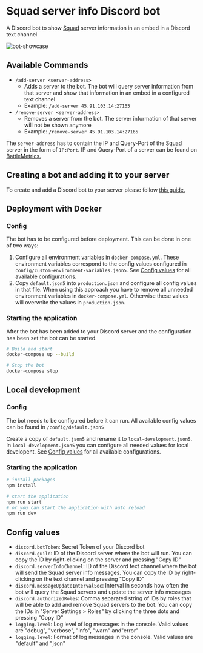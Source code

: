 # Squad server info Discord bot

A Discord bot to show [Squad](https://joinsquad.com/) server information in an embed in a Discord text channel

![bot-showcase](https://user-images.githubusercontent.com/24782633/210171593-96470974-541f-45a2-9c08-e6f2d1134512.png)

## Available Commands

- `/add-server <server-address>`
  - Adds a server to the bot. The bot will query server information from that server and show that information in an embed in a configured text channel
  - Example: `/add-server 45.91.103.14:27165`
- `/remove-server <server-address>`
  - Removes a server from the bot. The server information of that server will not be shown anymore
  - Example: `/remove-server 45.91.103.14:27165`

The `server-address` has to contain the IP and Query-Port of the Squad server in the form of `IP:Port`. IP and Query-Port of a server can be found on [BattleMetrics.](https://www.battlemetrics.com)

## Creating a bot and adding it to your server

To create and add a Discord bot to your server please follow [this guide.](https://discordjs.guide/preparations/adding-your-bot-to-servers.html#bot-invite-links)

## Deployment with Docker
### Config

The bot has to be configured before deployment.
This can be done in one of two ways:

1. Configure all environment variables in `docker-compose.yml`. These environment variables correspond to the config values configured in `config/custom-environment-variables.json5`. See [Config values](#config-values) for all available configurations.
2. Copy `default.json5` into `production.json` and configure all config values in that file. When using this approach you have to remove all unneeded environment variables in `docker-compose.yml`. Otherwise these values will overwrite the values in `production.json`.

### Starting the application
After the bot has been added to your Discord server and the configuration has been set the bot can be started.
```bash
# Build and start
docker-compose up --build

# Stop the bot
docker-compose stop
```

## Local development
### Config

The bot needs to be configured before it can run.
All available config values can be found in `/config/default.json5`

Create a copy of `default.json5` and rename it to `local-development.json5`.
In `local-development.json5` you can configure all needed values for local developent. See [Config values](#config-values) for all available configurations.

### Starting the application
```bash
# install packages
npm install

# start the application
npm run start
# or you can start the application with auto reload
npm run dev
```

## Config values
- `discord.botToken`: Secret Token of your Discord bot
- `discord.guild`: ID of the Discord server where the bot will run. You can copy the ID by right-clicking on the server and pressing "Copy ID"
- `discord.serverInfoChannel`: ID of the Discord text channel where the bot will send the Squad server info messages. You can copy the ID by right-clicking on the text channel and pressing "Copy ID"
- `discord.messageUpdateIntervalSec`: Interval in seconds how often the bot will query the Squad servers and update the server info messages
- `discord.authorizedRoles`: Comma separated string of IDs by roles that will be able to add and remove Squad servers to the bot. You can copy the IDs in "Server Settings > Roles" by clicking the three dots and pressing "Copy ID"
- `logging.level`: Log level of log messages in the console. Valid values are "debug", "verbose", "info", "warn" and"error"
- `logging.level`: Format of log messages in the console. Valid values are "default" and "json"
